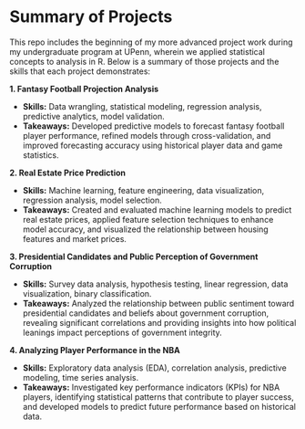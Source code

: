 # Summary of Projects
This repo includes the beginning of my more advanced project work during my undergraduate program at UPenn, wherein we applied statistical concepts to analysis in R. Below is a summary of those projects and the skills that each project demonstrates:

**1. Fantasy Football Projection Analysis**
   - **Skills:** Data wrangling, statistical modeling, regression analysis, predictive analytics, model validation.
   - **Takeaways:** Developed predictive models to forecast fantasy football player performance, refined models through cross-validation, and improved forecasting accuracy using historical player data and game statistics.

**2. Real Estate Price Prediction**
   - **Skills:** Machine learning, feature engineering, data visualization, regression analysis, model selection.
   - **Takeaways:** Created and evaluated machine learning models to predict real estate prices, applied feature selection techniques to enhance model accuracy, and visualized the relationship between housing features and market prices.

**3. Presidential Candidates and Public Perception of Government Corruption**
   - **Skills:** Survey data analysis, hypothesis testing, linear regression, data visualization, binary classification.
   - **Takeaways:** Analyzed the relationship between public sentiment toward presidential candidates and beliefs about government corruption, revealing significant correlations and providing insights into how political leanings impact perceptions of government integrity.

**4. Analyzing Player Performance in the NBA**
   - **Skills:** Exploratory data analysis (EDA), correlation analysis, predictive modeling, time series analysis.
   - **Takeaways:** Investigated key performance indicators (KPIs) for NBA players, identifying statistical patterns that contribute to player success, and developed models to predict future performance based on historical data.
